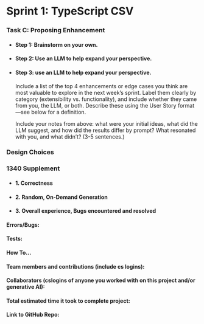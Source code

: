 # Sprint 1: TypeScript CSV

### Task C: Proposing Enhancement

- #### Step 1: Brainstorm on your own.

- #### Step 2: Use an LLM to help expand your perspective.

- #### Step 3: use an LLM to help expand your perspective.

    Include a list of the top 4 enhancements or edge cases you think are most valuable to explore in the next week’s sprint. Label them clearly by category (extensibility vs. functionality), and include whether they came from you, the LLM, or both. Describe these using the User Story format—see below for a definition.

    Include your notes from above: what were your initial ideas, what did the LLM suggest, and how did the results differ by prompt? What resonated with you, and what didn’t? (3-5 sentences.) 

### Design Choices

### 1340 Supplement

- #### 1. Correctness

- #### 2. Random, On-Demand Generation

- #### 3. Overall experience, Bugs encountered and resolved
#### Errors/Bugs:
#### Tests:
#### How To…

#### Team members and contributions (include cs logins):

#### Collaborators (cslogins of anyone you worked with on this project and/or generative AI):
#### Total estimated time it took to complete project:
#### Link to GitHub Repo:  
